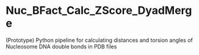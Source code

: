 # Nuc_BFact_Calc_ZScore_DyadMerge
(Prototype) Python pipeline for calculating distances and torsion angles of Nucleosome DNA double bonds in PDB files
